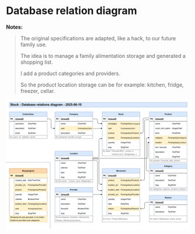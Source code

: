 # Database relation diagram

**Notes:**
> The original specifications are adapted, like a hack, to our future family use.
> 
> The idea is to manage a family  alimentation storage and generated a shopping list.
> 
> I add a product categories and providers.
> 
> So the product location storage can be for example: kitchen, fridge, freezer, cellar.

![image](images/database-relations-diagram_2025-06-10a.svg)

